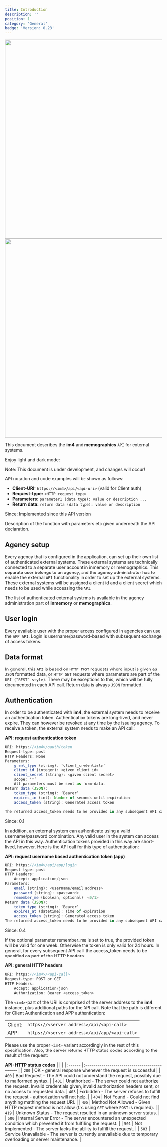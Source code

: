 ```yaml
---
title: Introduction
description: ''
position: 1
category: 'General'
badge: 'Version: 0.23'
---
```


<img src="/preview.png" class="light-img" width="1280" height="640" alt=""/>
<img src="/preview-dark.png" class="dark-img" width="1280" height="640" alt=""/>

This document describes the **im4** and **memographics** `API` for external systems.

<p class="flex items-center">Enjoy light and dark mode:&nbsp;<app-color-switcher class="inline-flex ml-2"></app-color-switcher></p>

<alert type="warning">
Note: This document is under development, and changes will occur!
</alert>

API notation and code examples will be shown as follows:

- **Client-URI:** `https://<im4>/api/<api-uri>` (valid for Client auth)
- **Request-type:** `<HTTP request type>`
- **Parameters:** `parameter1 (data type): value or description ...`
- **Return data:** `return data (data type): value or description`

<badge>Since: Implemented since this API version</badge>

Description of the function with parameters etc given underneath the API declaration.

## Agency setup

Every agency that is configured in the application, can set up their own list of authenticated external systems. These external systems are technically connected to a separate user account in inmemory or memographics. This separate user belongs to an agency, and the agency administrator has to enable the external `API` functionality in order to set up the external systems. These external systems will be assigned a client id and a client secret which needs to be used while accessing the `API`.

The list of authenticated external systems is available in the agency administration part of **inmemory** or **memographics**.

## User login

Every available user with the proper access configured in agencies can use the `APP API`. Login is username/password-based with subsequent exchange of access tokens.

## Data format

In general, this `API` is based on `HTTP POST` requests where input is given as `JSON` formatted data, or `HTTP GET` requests where parameters are part of the `URI (“REST”-style)`. There may be exceptions to this, which will be fully documented in each API call. Return data is always `JSON` formatted.

## Authentication

In order to be authenticated with **im4**, the external system needs to receive an authentication token. Authentication tokens are long-lived, and never expire. They can however be revoked at any time by the issuing agency. To receive a token, the external system needs to make an API call:

**API: request authentication token**

```js
URI: https://<im4>/oauth/token
Request-type: post
HTTP Headers: None
Parameters:
    grant_type (string): ‘client_credentials’
    client_id (integer): <given client id>
    client_secret (string): <given client secret>
    scope: ‘*’
    All parameters must be sent as form-data.
Return data (JSON):
    token_type (string): ‘Bearer’
    expires_in (int): Number of seconds until expiration
    access_token (string): Generated access token

The returned access_token needs to be provided in any subsequent API calls.
```

<badge>Since: 0.1</badge>

In addition, an external system can authenticate using a valid username/password combination. Any valid user in the system can access the API in this way. Authentication tokens provided in this way are short-lived, however. Here is the API call for this type of authentication:

**API: request username based authentication token (app)**

```js
URI: https://<im4>/api/app/login
Request-type: post
HTTP Headers:
    Accept: application/json
Parameters:
    email (string): <username/email address>
    password (string): <password>
    remember_me (boolean, optional): <0/1>
Return data (JSON):
    token_type (string): ‘Bearer’
    expires_at (datetime): Time of expiration
    access_token (string): Generated access token
The returned access_token needs to be provided in any subsequent API calls.
```

<badge>Since: 0.4</badge>

If the optional parameter remember_me is set to true, the provided token will be valid for one week. Otherwise the token is only valid for 24 hours.
In general, for every subsequent API call, the access_token needs to be specified as part of the HTTP headers:

**API: general HTTP headers**

```js
URI: https://<im4>/<api-call>
Request-type: POST or GET
HTTP Headers:
    Accept: application/json
    Authorization: Bearer <access_token>
```

The `<im4>`-part of the URI is comprised of the server address to the **im4** instance, plus additional paths for the API call. Note that the path is different for Client Authentication and APP authentication:

|         |                                               |
| :------ | :-------------------------------------------- |
| Client: | `https://<server address>/api/<api-call>`     |
| APP:    | `https://<server address>/api/app/<api-call>` |

Please use the proper `<im4>` variant accordingly in the rest of this specification.
Also, the server returns HTTP status codes according to the result of the request:

**API: HTTP status codes**
| | |
| :------ | :-------------------------------------------- |
| `200` | OK - general response whenever the request is successful |
| `400` | Bad Request - The API could not understand the request, possibly due to malformed syntax. |
| `401` | Unathorized - The server could not authorize the request. Invalid credentials given, invalid authorization headers sent, or no access to requested data.
| `403` | Forbidden - The server refuses to fulfill the request - authorization will not help. |
| `404` | Not Found - Could not find anything mathing the request URI. |
| `405` | Method Not Allowed - Given HTTP request method is not allow (f.x. using `GET` where `POST` is required). |
| `419` | Unknown Status - The request resulted in an unknown server status. |
| `500` | Internal Server Error - The server encountered an unexpected condition which prevented it from fulfilling the request. |
| `501` | Not Implemented - The server lacks the ability to fulfill the request. |
| `503` | Service Unavailable - The server is currently unavailable due to temporary overloading or server maintenance. |
